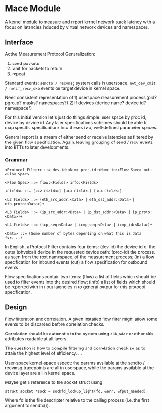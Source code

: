 # Mace Module

A kernel module to measure and report kernel network stack latency with a focus on latencies induced by virtual network devices and namespaces.

## Interface

Active Measurement Protocol Generalization:
1) send packets
2) wait for packets to return
3) repeat

Standard events:
`sendto / recvmsg` system calls in userspace.
`net_dev_xmit / netif_recv_skb` events on target device in kernel space.


Need consistent representation of 1) userspace measurement process (pid? pgroup? masks? namespaces?) 2) if devices (device name? device id? namespace?)

For this initial version let's just do things simple: user space by proc id, device by device id.  Any later specifications schemes should be able to map
specific specifications into theses two, well-defined parameter spaces.

General report is a stream of either send or receive latencies as filtered
by the given flow specification. Again, leaving grouping of send / recv events into RTTs to later developments.


### Grammar

```
<Protocol Filter> ::= dev-id:<Num> proc-id:<Num> in:<Flow Spec> out:<Flow Spec>

<Flow Spec> ::= flow:<Fields> info:<Fields>

<Fields> ::= [<L2 Fields>] [<L3 Fields>] [<L4 Fields>]

<L2 Fields> ::= (eth_src_addr:<Data> | eth_dst_addr:<Data> | eth_proto:<Data>)+

<L3 Fields> ::= (ip_src_addr:<Data> | ip_dst_addr:<Data> | ip_proto:<Data>)+

<L4 Fields> ::= (tcp_seq:<Data> | icmp_seq:<Data> | icmp_id:<Data>)+

<Data> ::= (Some number of bytes depending on what this is data for....)

```

In English, a Protocol Filter contains four items:
  (dev-id) the device id of the outer (physical) device in the requested device path;
  (proc-id) the process, as seen from the root namespace, of the measurement process;
  (in) a flow specification for inbound events
  (out) a flow specification for outbound events

Flow specifications contain two items:
  (flow) a list of fields which should be used to filter events into the desired flow;
  (info) a list of fields which should be reported with in / out latencies in to general output for this protocol specification.


## Design

Flow filteration and correlation. A given installed flow filter might allow some events to be discarded before correlation checks.

Correlation should be automatic to the system using `skb_addr` or other skb attributes readable at all layers.

The question is how to compile filtering and correlation check so as to attain the highest level of efficiency. . .

User-space kernel-space aspect: the params available at the sendto / recvmsg
tracepoints are all in userspace, while the params available at the
device layer are all in kernel space.


Maybe get a reference to the socket struct using
```
struct socket *sock = sockfd_lookup_light(fd, &err, &fput_needed);
```
Where fd is the file descripter relative to the calling process
(i.e. the first argument to sendto()).


